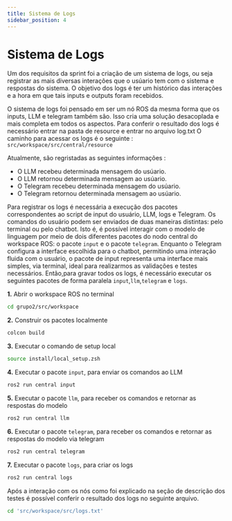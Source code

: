 ```yaml
---
title: Sistema de Logs 
sidebar_position: 4
---
```


# Sistema de Logs

Um dos requisitos da sprint foi a  criação de um sistema de logs, ou seja registrar as mais diversas interações que o usúario tem com o sistema e respostas do sistema. O objetivo dos logs é ter um histórico das interações e a hora em que tais inputs e outputs foram recebidos. 

O sistema de logs foi pensado em ser um nó ROS da mesma forma que os inputs, LLM e telegram também sâo. Isso cria uma solução desacoplada e mais completa em todos os aspectos. 
Para conferir o resultado dos logs é necessário entrar na pasta de resource e entrar no arquivo log.txt 
O caminho para acessar os logs é o seguinte : 
<code>src/workspace/src/central/resource</code>

Atualmente, são regristadas as seguintes informações :

- O LLM recebeu determinada mensagem do usúario.
- O LLM retornou determinada mensagem ao usúario.
- O Telegram recebeu determinada mensagem do usúario.
- O Telegram retornou determinada mensagem ao usúario.


Para registrar os logs é necessária  a execução dos pacotes correspondentes ao script de input do usuário, LLM, logs e Telegram. Os comandos do usuário podem ser enviados de duas maneiras distintas: pelo terminal ou pelo chatbot. Isto é, é possível interagir com o modelo de linguagem por meio de dois diferentes pacotes do nodo central do  workspace ROS: o pacote <code>input</code> e o pacote <code>telegram</code>. Enquanto o Telegram configura a interface escolhida para o chatbot, permitindo uma interação fluida com o usuário, o pacote de input representa uma interface mais simples, via terminal, ideal para realizarmos as validações e testes necessários.
Então,para gravar todos os logs, é necessário executar os seguintes pacotes de forma paralela <code>input</code>,<code>llm</code>,<code>telegram</code> e <code>logs</code>.



**1.** Abrir o workspace ROS no terminal

```bash
cd grupo2/src/workspace
```

**2.** Construir os pacotes localmente

```bash
colcon build
```

**3.** Executar o comando de setup local

```bash
source install/local_setup.zsh
```

**4.** Executar o pacote <code>input</code>, para enviar os comandos ao LLM

```bash
ros2 run central input
```

**5.** Executar o pacote <code>llm</code>, para receber os comandos e retornar as respostas do modelo

```bash
ros2 run central llm
```
**6.** Executar o pacote <code>telegram</code>, para receber os comandos e retornar as respostas do modelo via telegram

```bash
ros2 run central telegram
```
**7.** Executar o pacote <code>logs</code>, para criar os logs

```bash
ros2 run central logs
```

Após a interação com os nós como foi explicado na seção de descrição dos testes é possível conferir o resultado dos logs no seguinte arquivo. 

```bash
cd 'src/workspace/src/logs.txt'

```